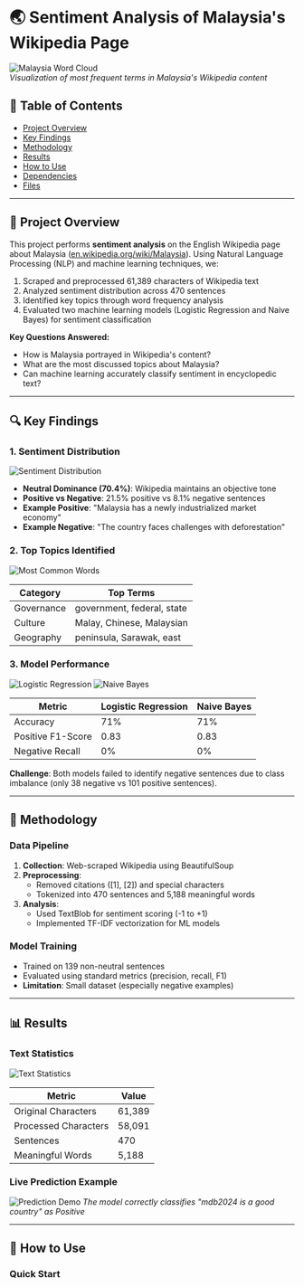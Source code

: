 # 🌏 Sentiment Analysis of Malaysia's Wikipedia Page

![Malaysia Word Cloud](/malaysia_word_cloud.png)  
*Visualization of most frequent terms in Malaysia's Wikipedia content*

## 📌 Table of Contents
- [Project Overview](#-project-overview)
- [Key Findings](#-key-findings)
- [Methodology](#-methodology)
- [Results](#-results)
- [How to Use](#-how-to-use)
- [Dependencies](#-dependencies)
- [Files](#-files)

---

## 🌟 Project Overview

This project performs **sentiment analysis** on the English Wikipedia page about Malaysia ([en.wikipedia.org/wiki/Malaysia](https://en.wikipedia.org/wiki/Malaysia)). Using Natural Language Processing (NLP) and machine learning techniques, we:

1. Scraped and preprocessed 61,389 characters of Wikipedia text
2. Analyzed sentiment distribution across 470 sentences
3. Identified key topics through word frequency analysis
4. Evaluated two machine learning models (Logistic Regression and Naive Bayes) for sentiment classification

**Key Questions Answered:**
- How is Malaysia portrayed in Wikipedia's content?
- What are the most discussed topics about Malaysia?
- Can machine learning accurately classify sentiment in encyclopedic text?

---

## 🔍 Key Findings

### 1. Sentiment Distribution
![Sentiment Distribution](sentiment_distribution.png)

- **Neutral Dominance (70.4%)**: Wikipedia maintains an objective tone
- **Positive vs Negative**: 21.5% positive vs 8.1% negative sentences
- **Example Positive**: "Malaysia has a newly industrialized market economy"
- **Example Negative**: "The country faces challenges with deforestation"

### 2. Top Topics Identified
![Most Common Words](most_common_words.png)

| Category | Top Terms |
|----------|-----------|
| Governance | government, federal, state |
| Culture | Malay, Chinese, Malaysian |
| Geography | peninsula, Sarawak, east |

### 3. Model Performance
![Logistic Regression](logistic_regression.png) ![Naive Bayes](naive_bayes.png)

| Metric | Logistic Regression | Naive Bayes |
|--------|---------------------|-------------|
| Accuracy | 71% | 71% |
| Positive F1-Score | 0.83 | 0.83 |
| Negative Recall | 0% | 0% |

**Challenge**: Both models failed to identify negative sentences due to class imbalance (only 38 negative vs 101 positive sentences).

---

## 🧠 Methodology

### Data Pipeline
1. **Collection**: Web-scraped Wikipedia using BeautifulSoup
2. **Preprocessing**:
   - Removed citations ([1], [2]) and special characters
   - Tokenized into 470 sentences and 5,188 meaningful words
3. **Analysis**:
   - Used TextBlob for sentiment scoring (-1 to +1)
   - Implemented TF-IDF vectorization for ML models

### Model Training
- Trained on 139 non-neutral sentences
- Evaluated using standard metrics (precision, recall, F1)
- **Limitation**: Small dataset (especially negative examples)

---

## 📊 Results

### Text Statistics
![Text Statistics](text_statistics.jpg)

| Metric | Value |
|--------|-------|
| Original Characters | 61,389 |
| Processed Characters | 58,091 |
| Sentences | 470 |
| Meaningful Words | 5,188 |

### Live Prediction Example
![Prediction Demo](final_text_predict.jpg)
*The model correctly classifies "mdb2024 is a good country" as Positive*

---

## 🚀 How to Use

### Quick Start
```bash
